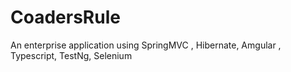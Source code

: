 # CoadersRule
An enterprise application using SpringMVC , Hibernate, Amgular , Typescript, TestNg, Selenium
